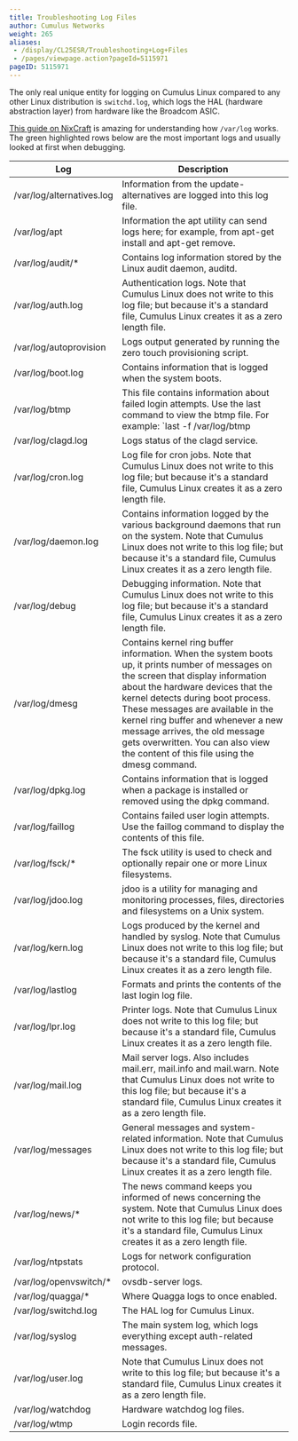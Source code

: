 ```yaml
---
title: Troubleshooting Log Files
author: Cumulus Networks
weight: 265
aliases:
 - /display/CL25ESR/Troubleshooting+Log+Files
 - /pages/viewpage.action?pageId=5115971
pageID: 5115971
---
```

The only real unique entity for logging on Cumulus Linux compared to any
other Linux distribution is `switchd.log`, which logs the HAL (hardware
abstraction layer) from hardware like the Broadcom ASIC.

[This guide on NixCraft](http://www.cyberciti.biz/faq/linux-log-files-location-and-how-do-i-view-logs-files/)
is amazing for understanding how `/var/log` works. The green highlighted
rows below are the most important logs and usually looked at first when
debugging.

|Log|Description|
|--- |--- |
|/var/log/alternatives.log|Information from the update-alternatives are logged into this log file.|
|/var/log/apt|Information the apt utility can send logs here; for example, from apt-get install and apt-get remove.|
|/var/log/audit/*|Contains log information stored by the Linux audit daemon, auditd.|
|/var/log/auth.log|Authentication logs. Note that Cumulus Linux does not write to this log file; but because it's a standard file, Cumulus Linux creates it as a zero length file.|
|/var/log/autoprovision|Logs output generated by running the zero touch provisioning script.|
|/var/log/boot.log|Contains information that is logged when the system boots.|
|/var/log/btmp|This file contains information about failed login attempts. Use the last command to view the btmp file. For example: `last -f /var/log/btmp | more`|
|/var/log/clagd.log|Logs status of the clagd service.|
|/var/log/cron.log|Log file for cron jobs. Note that Cumulus Linux does not write to this log file; but because it's a standard file, Cumulus Linux creates it as a zero length file.|
|/var/log/daemon.log|Contains information logged by the various background daemons that run on the system. Note that Cumulus Linux does not write to this log file; but because it's a standard file, Cumulus Linux creates it as a zero length file.|
|/var/log/debug|Debugging information. Note that Cumulus Linux does not write to this log file; but because it's a standard file, Cumulus Linux creates it as a zero length file.|
|/var/log/dmesg|Contains kernel ring buffer information. When the system boots up, it prints number of messages on the screen that display information about the hardware devices that the kernel detects during boot process. These messages are available in the kernel ring buffer and whenever a new message arrives, the old message gets overwritten. You can also view the content of this file using the dmesg command.|
|/var/log/dpkg.log|Contains information that is logged when a package is installed or removed using the dpkg command.|
|/var/log/faillog|Contains failed user login attempts. Use the faillog command to display the contents of this file.|
|/var/log/fsck/*|The fsck utility is used to check and optionally repair one or more Linux filesystems.|
|/var/log/jdoo.log|jdoo is a utility for managing and monitoring processes, files, directories and filesystems on a Unix system.|
|/var/log/kern.log|Logs produced by the kernel and handled by syslog. Note that Cumulus Linux does not write to this log file; but because it's a standard file, Cumulus Linux creates it as a zero length file.|
|/var/log/lastlog|Formats and prints the contents of the last login log file.|
|/var/log/lpr.log|Printer logs. Note that Cumulus Linux does not write to this log file; but because it's a standard file, Cumulus Linux creates it as a zero length file.|
|/var/log/mail.log|Mail server logs. Also includes mail.err, mail.info and mail.warn. Note that Cumulus Linux does not write to this log file; but because it's a standard file, Cumulus Linux creates it as a zero length file.|
|/var/log/messages|General messages and system-related information. Note that Cumulus Linux does not write to this log file; but because it's a standard file, Cumulus Linux creates it as a zero length file.|
|/var/log/news/*|The news command keeps you informed of news concerning the system. Note that Cumulus Linux does not write to this log file; but because it's a standard file, Cumulus Linux creates it as a zero length file.|
|/var/log/ntpstats|Logs for network configuration protocol.|
|/var/log/openvswitch/*|ovsdb-server logs.|
|/var/log/quagga/*|Where Quagga logs to once enabled.|
|/var/log/switchd.log|The HAL log for Cumulus Linux.|
|/var/log/syslog|The main system log, which logs everything except auth-related messages.|
|/var/log/user.log|Note that Cumulus Linux does not write to this log file; but because it's a standard file, Cumulus Linux creates it as a zero length file.|
|/var/log/watchdog|Hardware watchdog log files.|
|/var/log/wtmp|Login records file.|

